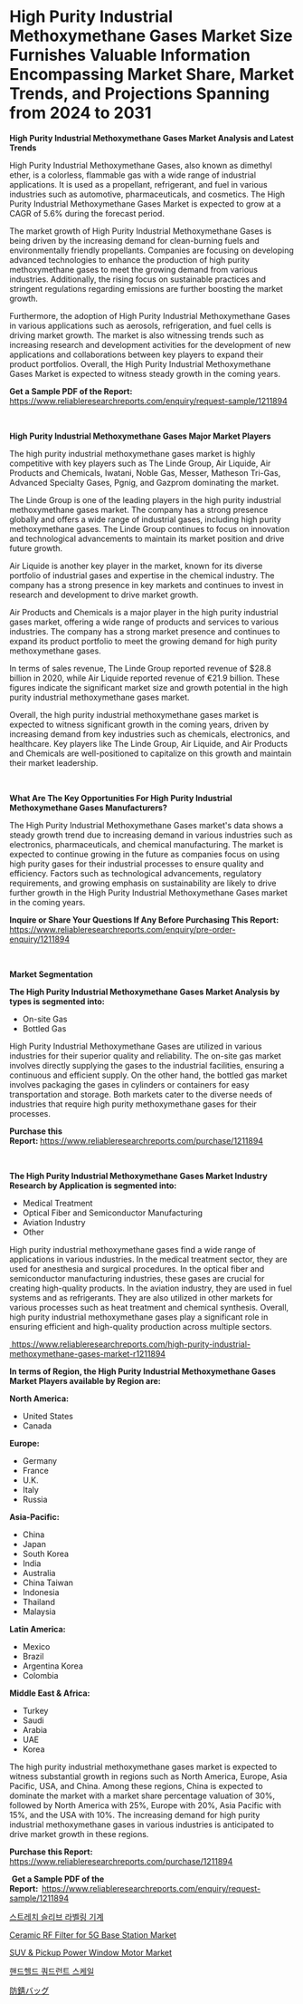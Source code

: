 <p><h1>High Purity Industrial Methoxymethane Gases Market Size Furnishes Valuable Information Encompassing Market Share, Market Trends, and Projections Spanning from 2024 to 2031</h1></p><p><strong>High Purity Industrial Methoxymethane Gases Market Analysis and Latest Trends</strong></p>
<p><p>High Purity Industrial Methoxymethane Gases, also known as dimethyl ether, is a colorless, flammable gas with a wide range of industrial applications. It is used as a propellant, refrigerant, and fuel in various industries such as automotive, pharmaceuticals, and cosmetics. The High Purity Industrial Methoxymethane Gases Market is expected to grow at a CAGR of 5.6% during the forecast period.</p><p>The market growth of High Purity Industrial Methoxymethane Gases is being driven by the increasing demand for clean-burning fuels and environmentally friendly propellants. Companies are focusing on developing advanced technologies to enhance the production of high purity methoxymethane gases to meet the growing demand from various industries. Additionally, the rising focus on sustainable practices and stringent regulations regarding emissions are further boosting the market growth.</p><p>Furthermore, the adoption of High Purity Industrial Methoxymethane Gases in various applications such as aerosols, refrigeration, and fuel cells is driving market growth. The market is also witnessing trends such as increasing research and development activities for the development of new applications and collaborations between key players to expand their product portfolios. Overall, the High Purity Industrial Methoxymethane Gases Market is expected to witness steady growth in the coming years.</p></p>
<p><strong>Get a Sample PDF of the Report:&nbsp;</strong> <a href="https://www.reliableresearchreports.com/enquiry/request-sample/1211894">https://www.reliableresearchreports.com/enquiry/request-sample/1211894</a></p>
<p>&nbsp;</p>
<p><strong>High Purity Industrial Methoxymethane Gases Major Market Players</strong></p>
<p><p>The high purity industrial methoxymethane gases market is highly competitive with key players such as The Linde Group, Air Liquide, Air Products and Chemicals, Iwatani, Noble Gas, Messer, Matheson Tri-Gas, Advanced Specialty Gases, Pgnig, and Gazprom dominating the market.</p><p>The Linde Group is one of the leading players in the high purity industrial methoxymethane gases market. The company has a strong presence globally and offers a wide range of industrial gases, including high purity methoxymethane gases. The Linde Group continues to focus on innovation and technological advancements to maintain its market position and drive future growth.</p><p>Air Liquide is another key player in the market, known for its diverse portfolio of industrial gases and expertise in the chemical industry. The company has a strong presence in key markets and continues to invest in research and development to drive market growth.</p><p>Air Products and Chemicals is a major player in the high purity industrial gases market, offering a wide range of products and services to various industries. The company has a strong market presence and continues to expand its product portfolio to meet the growing demand for high purity methoxymethane gases.</p><p>In terms of sales revenue, The Linde Group reported revenue of $28.8 billion in 2020, while Air Liquide reported revenue of €21.9 billion. These figures indicate the significant market size and growth potential in the high purity industrial methoxymethane gases market.</p><p>Overall, the high purity industrial methoxymethane gases market is expected to witness significant growth in the coming years, driven by increasing demand from key industries such as chemicals, electronics, and healthcare. Key players like The Linde Group, Air Liquide, and Air Products and Chemicals are well-positioned to capitalize on this growth and maintain their market leadership.</p></p>
<p>&nbsp;</p>
<p><strong>What Are The Key Opportunities For High Purity Industrial Methoxymethane Gases Manufacturers?</strong></p>
<p><p>The High Purity Industrial Methoxymethane Gases market's data shows a steady growth trend due to increasing demand in various industries such as electronics, pharmaceuticals, and chemical manufacturing. The market is expected to continue growing in the future as companies focus on using high purity gases for their industrial processes to ensure quality and efficiency. Factors such as technological advancements, regulatory requirements, and growing emphasis on sustainability are likely to drive further growth in the High Purity Industrial Methoxymethane Gases market in the coming years.</p></p>
<p><strong>Inquire or Share Your Questions If Any Before Purchasing This Report:</strong> <a href="https://www.reliableresearchreports.com/enquiry/pre-order-enquiry/1211894">https://www.reliableresearchreports.com/enquiry/pre-order-enquiry/1211894</a></p>
<p>&nbsp;</p>
<p><strong>Market Segmentation</strong></p>
<p><strong>The High Purity Industrial Methoxymethane Gases Market Analysis by types is segmented into:</strong></p>
<p><ul><li>On-site Gas</li><li>Bottled Gas</li></ul></p>
<p><p>High Purity Industrial Methoxymethane Gases are utilized in various industries for their superior quality and reliability. The on-site gas market involves directly supplying the gases to the industrial facilities, ensuring a continuous and efficient supply. On the other hand, the bottled gas market involves packaging the gases in cylinders or containers for easy transportation and storage. Both markets cater to the diverse needs of industries that require high purity methoxymethane gases for their processes.</p></p>
<p><strong>Purchase this Report:&nbsp;</strong><a href="https://www.reliableresearchreports.com/purchase/1211894">https://www.reliableresearchreports.com/purchase/1211894</a></p>
<p>&nbsp;</p>
<p><strong>The High Purity Industrial Methoxymethane Gases Market Industry Research by Application is segmented into:</strong></p>
<p><ul><li>Medical Treatment</li><li>Optical Fiber and Semiconductor Manufacturing</li><li>Aviation Industry</li><li>Other</li></ul></p>
<p><p>High purity industrial methoxymethane gases find a wide range of applications in various industries. In the medical treatment sector, they are used for anesthesia and surgical procedures. In the optical fiber and semiconductor manufacturing industries, these gases are crucial for creating high-quality products. In the aviation industry, they are used in fuel systems and as refrigerants. They are also utilized in other markets for various processes such as heat treatment and chemical synthesis. Overall, high purity industrial methoxymethane gases play a significant role in ensuring efficient and high-quality production across multiple sectors.</p></p>
<p><a href="https://www.reliableresearchreports.com/high-purity-industrial-methoxymethane-gases-market-r1211894">&nbsp;https://www.reliableresearchreports.com/high-purity-industrial-methoxymethane-gases-market-r1211894</a></p>
<p><strong>In terms of Region, the High Purity Industrial Methoxymethane Gases Market Players available by Region are:</strong></p>
<p>
    <p> <strong> North America: </strong>
        <ul>
            <li>United States</li>
            <li>Canada</li>
        </ul>
        </p> 
    <p> <strong> Europe: </strong>
        <ul>
            <li>Germany</li>
            <li>France</li>
            <li>U.K.</li>
            <li>Italy</li>
            <li>Russia</li>
        </ul>
        </p> 
    <p> <strong> Asia-Pacific: </strong>
        <ul>
            <li>China</li>
            <li>Japan</li>
            <li>South Korea</li>
            <li>India</li>
            <li>Australia</li>
            <li>China Taiwan</li>
            <li>Indonesia</li>
            <li>Thailand</li>
            <li>Malaysia</li>
        </ul>
        </p> 
    <p> <strong> Latin America: </strong>
        <ul>
            <li>Mexico</li>
            <li>Brazil</li>
            <li>Argentina Korea</li>
            <li>Colombia</li>
        </ul>
        </p> 
    <p> <strong> Middle East & Africa: </strong>
        <ul>
            <li>Turkey</li>
            <li>Saudi</li>
            <li>Arabia</li>
            <li>UAE</li>
            <li>Korea</li>
        </ul>
    </p>
    </p>
<p><p>The high purity industrial methoxymethane gases market is expected to witness substantial growth in regions such as North America, Europe, Asia Pacific, USA, and China. Among these regions, China is expected to dominate the market with a market share percentage valuation of 30%, followed by North America with 25%, Europe with 20%, Asia Pacific with 15%, and the USA with 10%. The increasing demand for high purity industrial methoxymethane gases in various industries is anticipated to drive market growth in these regions.</p></p>
<p><strong>Purchase this Report: </strong><a href="https://www.reliableresearchreports.com/purchase/1211894">https://www.reliableresearchreports.com/purchase/1211894</a></p>
<p>&nbsp;<strong>Get a Sample PDF of the Report:&nbsp;&nbsp;</strong><a href="https://www.reliableresearchreports.com/enquiry/request-sample/1211894">https://www.reliableresearchreports.com/enquiry/request-sample/1211894</a></p>
<p><strong></strong></p>
<p><p><a href="https://github.com/Gordonilbrtck0879367/Market-Research-Report-List-1/blob/main/981782095288.md">스트레치 슬리브 라벨링 기계</a></p><p><a href="https://issuu.com/reportprime-2/docs/ceramic-rf-filter-for-5g-base-station-market-size-">Ceramic RF Filter for 5G Base Station Market</a></p><p><a href="https://github.com/AndreanneHane2023/Market-Research-Report-List-1/blob/main/suv-pickup-power-window-motor-market.md">SUV & Pickup Power Window Motor Market</a></p><p><a href="https://github.com/mithunmistry2258/Market-Research-Report-List-1/blob/main/420664895289.md">핸드헬드 쿼드런트 스케일</a></p><p><a href="https://github.com/FrancoWeber2023/Market-Research-Report-List-1/blob/main/3959568101737.md">防錆バッグ</a></p></p>
